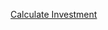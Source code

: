 [Calculate Investment](https://investment-calculator-oah9rwse6-omar-radwans-projects-fc9b96c1.vercel.app/)
